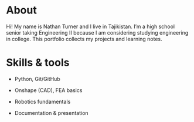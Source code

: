 # About

Hi! My name is Nathan Turner and I live in Tajikistan. I’m a high school senior taking Engineering II because I am considering studying engineering in college. This portfolio collects my projects and learning notes.

# Skills & tools

- Python, Git/GitHub

- Onshape (CAD), FEA basics

- Robotics fundamentals

- Documentation & presentation
